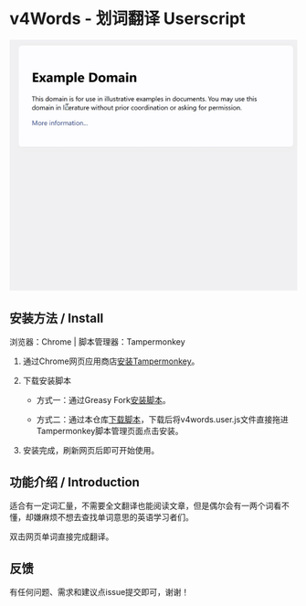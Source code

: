 # v4Words - 划词翻译 Userscript
![gif](https://github.com/Vlan20/v4Words/blob/main/img/demo-1-cambridge-dict.gif)

## 安装方法 / Install
浏览器：Chrome | 脚本管理器：Tampermonkey

1. 通过Chrome网页应用商店[安装Tampermonkey](https://chromewebstore.google.com/detail/tampermonkey/dhdgffkkebhmkfjojejmpbldmpobfkfo)。

2. 下载安装脚本
   
   - 方式一：通过Greasy Fork[安装脚本](https://greasyfork.org/en/scripts/528047)。

   - 方式二：通过本仓库[下载脚本](https://github.com/vlan20/v4Words/blob/main/v4words.user.js)，下载后将v4words.user.js文件直接拖进Tampermonkey脚本管理页面点击安装。

2. 安装完成，刷新网页后即可开始使用。
			
## 功能介绍 / Introduction

适合有一定词汇量，不需要全文翻译也能阅读文章，但是偶尔会有一两个词看不懂，却嫌麻烦不想去查找单词意思的英语学习者们。

双击网页单词直接完成翻译。

## 反馈

有任何问题、需求和建议点issue提交即可，谢谢！
